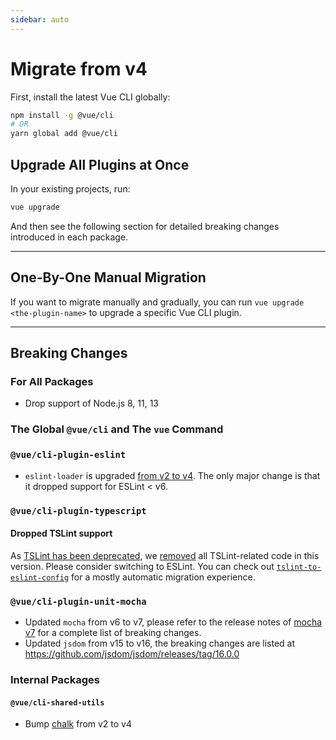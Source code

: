 ```yaml
---
sidebar: auto
---
```


# Migrate from v4

First, install the latest Vue CLI globally:

```sh
npm install -g @vue/cli
# OR
yarn global add @vue/cli
```

## Upgrade All Plugins at Once

In your existing projects, run:

```sh
vue upgrade
```

And then see the following section for detailed breaking changes introduced in each package.

------

## One-By-One Manual Migration

If you want to migrate manually and gradually, you can run `vue upgrade <the-plugin-name>` to upgrade a specific Vue CLI plugin.

------

## Breaking Changes

### For All Packages

* Drop support of Node.js 8, 11, 13

### The Global `@vue/cli` and The `vue` Command

### `@vue/cli-plugin-eslint`

* `eslint-loader` is upgraded [from v2 to v4](https://github.com/webpack-contrib/eslint-loader/blob/master/CHANGELOG.md). The only major change is that it dropped support for ESLint < v6.

### `@vue/cli-plugin-typescript`

#### Dropped TSLint support

As [TSLint has been deprecated](https://github.com/palantir/tslint/issues/4534), we [removed](https://github.com/vuejs/vue-cli/pull/5065) all TSLint-related code in this version.
Please consider switching to ESLint. You can check out [`tslint-to-eslint-config`](https://github.com/typescript-eslint/tslint-to-eslint-config) for a mostly automatic migration experience.

### `@vue/cli-plugin-unit-mocha`

* Updated `mocha` from v6 to v7, please refer to the release notes of [mocha v7](https://github.com/mochajs/mocha/releases/tag/v7.0.0) for a complete list of breaking changes.
* Updated `jsdom` from v15 to v16, the breaking changes are listed at <https://github.com/jsdom/jsdom/releases/tag/16.0.0>

### Internal Packages

#### `@vue/cli-shared-utils`

- Bump [chalk](https://github.com/chalk/chalk) from v2 to v4
